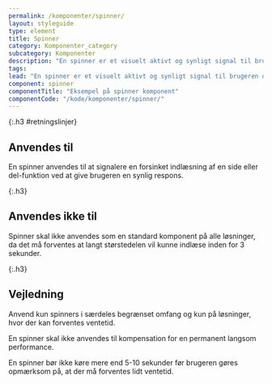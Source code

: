```yaml
---
permalink: /komponenter/spinner/
layout: styleguide
type: element
title: Spinner
category: Komponenter_category
subcategory: Komponenter
description: "En spinner er et visuelt aktivt og synligt signal til brugeren om, at indlæsningen af en side eller delfunktion er forsinket."
tags:
lead: "En spinner er et visuelt aktivt og synligt signal til brugeren om, at indlæsningen af en side eller delfunktion er forsinket."
component: spinner
componentTitle: "Eksempel på spinner komponent"
componentCode: "/kode/komponenter/spinner/"
---
```


{:.h3 #retningslinjer}
## Anvendes til

En spinner anvendes til at signalere en forsinket indlæsning af en side eller del-funktion ved at give brugeren en synlig respons.

{:.h3}
## Anvendes ikke til

Spinner skal ikke anvendes som en standard komponent på alle løsninger, da det må forventes at langt størstedelen vil kunne indlæse inden for 3 sekunder.

{:.h3}
## Vejledning

Anvend kun spinners i særdeles begrænset omfang og kun på løsninger, hvor der kan forventes ventetid.

En spinner skal ikke anvendes til kompensation for en permanent langsom performance.

En spinner bør ikke køre mere end 5-10 sekunder før brugeren gøres opmærksom på, at der må forventes lidt ventetid. 
